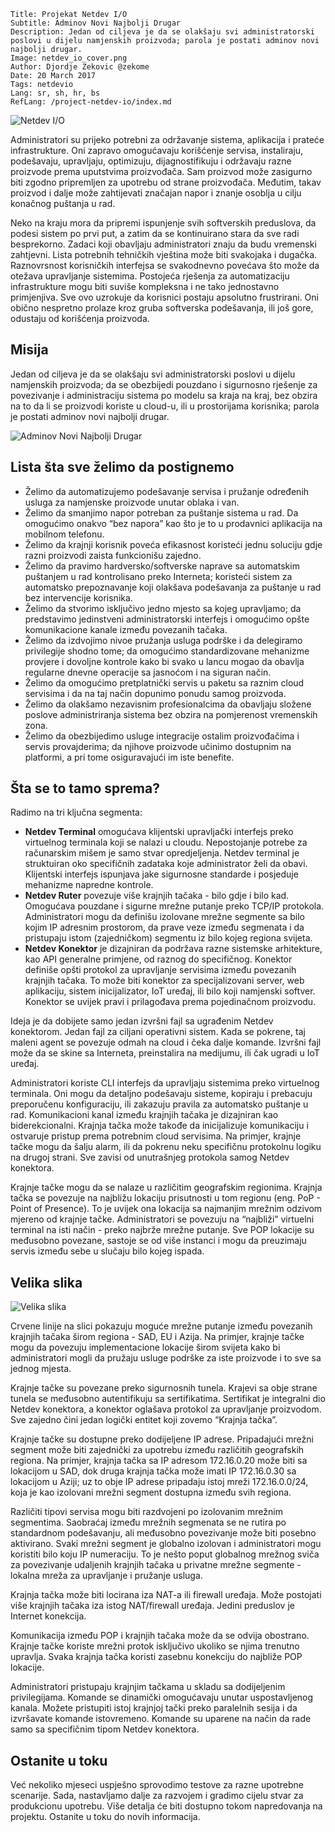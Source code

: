 ```.header
Title: Projekat Netdev I/O
Subtitle: Adminov Novi Najbolji Drugar
Description: Jedan od ciljeva je da se olakšaju svi administratorski poslovi u dijelu namjenskih proizvoda; parola je postati adminov novi najbolji drugar.
Image: netdev_io_cover.png
Author: Djordje Zekovic @zekome
Date: 20 March 2017
Tags: netdevio
Lang: sr, sh, hr, bs
RefLang: /project-netdev-io/index.md
```

![Netdev I/O](netdev_io_cover.png)

Administratori su prijeko potrebni za održavanje sistema, aplikacija i prateće infrastrukture. Oni zapravo omogućavaju korišćenje servisa, instaliraju, podešavaju, upravljaju, optimizuju, dijagnostifikuju i održavaju razne proizvode prema uputstvima proizvođača. Sam proizvod može zasigurno biti zgodno pripremljen za upotrebu od strane proizvođača. Međutim, takav proizvod i dalje može zahtijevati značajan napor i znanje osoblja u cilju konačnog puštanja u rad.

Neko na kraju mora da pripremi ispunjenje svih softverskih preduslova, da podesi sistem po prvi put, a zatim da se kontinuirano stara da sve radi besprekorno. Zadaci koji obavljaju administratori znaju da budu vremenski zahtjevni. Lista potrebnih tehničkih vještina može biti svakojaka i dugačka. Raznovrsnost korisničkih interfejsa se svakodnevno povećava što može da otežava upravljanje sistemima.  Postojeća rješenja za automatizaciju infrastrukture mogu biti suviše  kompleksna i ne tako jednostavno primjenjiva. Sve ovo uzrokuje da korisnici postaju apsolutno frustrirani. Oni obično nespretno prolaze kroz gruba softverska podešavanja, ili još gore, odustaju od korišćenja proizvoda.

## Misija
Jedan od ciljeva je da se olakšaju svi administratorski poslovi u dijelu namjenskih proizvoda; da se obezbijedi pouzdano i sigurnosno rješenje za povezivanje i administraciju sistema po modelu sa kraja na kraj, bez obzira na to da li se proizvodi koriste u cloud-u, ili u prostorijama korisnika; parola je postati adminov novi najbolji drugar.

![Adminov Novi Najbolji Drugar](adminov_novi_najbolji_drugar.png)

## Lista šta sve želimo da postignemo

- Želimo da automatizujemo podešavanje servisa i pružanje određenih usluga za namjenske proizvode unutar oblaka i van.
- Želimo da smanjimo napor potreban za puštanje sistema u rad. Da omogućimo onakvo “bez napora” kao što je to u prodavnici aplikacija na mobilnom telefonu.
- Želimo da krajnji korisnik poveća efikasnost koristeći jednu soluciju gdje razni proizvodi zaista funkcionišu zajedno.
- Želimo da pravimo hardversko/softverske naprave sa automatskim puštanjem u rad kontrolisano preko Interneta; koristeći sistem za automatsko prepoznavanje koji olakšava podešavanja za puštanje u rad bez intervencije korisnika.
- Želimo da stvorimo isključivo jedno mjesto sa kojeg upravljamo; da predstavimo jedinstveni administratorski interfejs i omogućimo opšte komunikacione kanale između povezanih tačaka.
- Želimo da izdvojimo nivoe pružanja usluga podrške i da delegiramo privilegije shodno tome; da omogućimo standardizovane mehanizme provjere i dovoljne kontrole kako bi svako u lancu mogao da obavlja regularne dnevne operacije sa jasnoćom i na siguran način. 
- Želimo da omogućimo pretplatnički servis u paketu sa raznim cloud servisima i da na taj način dopunimo ponudu samog proizvoda.
- Želimo da olakšamo nezavisnim profesionalcima da obavljaju složene poslove administriranja sistema bez obzira na pomjerenost vremenskih zona.
- Želimo da obezbijedimo usluge integracije ostalim proizvođačima i servis provajderima; da njihove proizvode učinimo dostupnim na platformi, a pri tome osiguravajući im iste benefite.


## Šta se to tamo sprema?

Radimo na tri ključna segmenta:

- **Netdev Terminal** omogućava klijentski upravljački interfejs preko virtuelnog terminala koji se nalazi u cloudu. Nepostojanje potrebe za računarskim mišem je samo stvar opredjeljenja. Netdev terminal je struktuiran oko specifičnih zadataka koje administrator želi da obavi. Klijentski interfejs ispunjava jake sigurnosne standarde i posjeduje mehanizme napredne kontrole.
- **Netdev Ruter** povezuje više krajnjih tačaka - bilo gdje i bilo kad. Omogućava pouzdane i sigurne mrežne putanje preko TCP/IP protokola. Administratori mogu da definišu izolovane mrežne segmente sa bilo kojim IP adresnim prostorom, da prave veze između segmenata i da pristupaju istom (zajedničkom) segmentu iz bilo kojeg regiona svijeta.
- **Netdev Konektor** je dizajniran da podržava razne sistemske arhitekture, kao API generalne primjene, od raznog do specifičnog. Konektor definiše opšti protokol za upravljanje servisima između povezanih krajnjih tačaka. To može biti konektor za specijalizovani server, web aplikaciju, sistem inicijalizator, IoT uređaj, ili bilo koji namjenski softver. Konektor se uvijek pravi i prilagođava prema pojedinačnom proizvodu.

Ideja je da dobijete samo jedan izvršni fajl sa ugrađenim Netdev konektorom. Jedan fajl za ciljani operativni sistem. Kada se pokrene, taj maleni agent se povezuje odmah na cloud i čeka dalje komande. Izvršni fajl može da se skine sa Interneta, preinstalira na medijumu, ili čak ugradi u IoT uređaj.

Administratori koriste CLI interfejs da upravljaju sistemima preko virtuelnog terminala. Oni mogu da detaljno podešavaju sisteme, kopiraju i prebacuju preporučenu konfiguraciju, ili zakazuju pravila za automatsko puštanje u rad. Komunikacioni kanal između krajnjih tačaka je dizajniran kao biderekcionalni. Krajnja tačka može takođe da inicijalizuje komunikaciju i ostvaruje pristup prema potrebnim cloud servisima. Na primjer, krajnje tačke mogu da šalju alarm, ili da pokrenu neku specifičnu protokolnu logiku na drugoj strani. Sve zavisi od unutrašnjeg protokola samog Netdev konektora.

Krajnje tačke mogu da se nalaze u različitim geografskim regionima. Krajnja tačka se povezuje na najbližu lokaciju prisutnosti u tom regionu (eng. PoP - Point of Presence). To je uvijek ona lokacija sa najmanjim mrežnim odzivom mjereno od krajnje tačke. Administratori se povezuju na “najbliži” virtuelni terminal na isti način - preko najbrže mrežne putanje. Sve POP lokacije su međusobno povezane, sastoje se od više instanci i mogu da preuzimaju servis između sebe u slučaju bilo kojeg ispada.


## Velika slika
![Velika slika](netdev_io_big_picture.png)

Crvene linije na slici pokazuju moguće mrežne putanje između povezanih krajnjih tačaka širom regiona - SAD, EU i Azija. Na primjer, krajnje tačke mogu da povezuju implementacione lokacije širom svijeta kako bi administratori mogli da pružaju usluge podrške za iste proizvode i to sve sa jednog mjesta.

Krajnje tačke su povezane preko sigurnosnih tunela. Krajevi sa obje strane tunela se međusobno autentifikuju sa sertifikatima. Sertifikat je integralni dio Netdev konektora, a konektor oglašava protokol za upravljanje proizvodom. Sve zajedno čini jedan logički entitet koji zovemo “Krajnja tačka”.

Krajnje tačke su dostupne preko dodijeljene IP adrese. Pripadajući mrežni segment može biti zajednički za  upotrebu  između različitih geografskih regiona. Na primjer, krajnja tačka sa IP adresom 172.16.0.20 može biti sa lokacijom u SAD, dok druga krajnja tačka može imati IP 172.16.0.30 sa lokacijom u Aziji; uz to obje IP adrese pripadaju istoj mreži 172.16.0.0/24, koja je kao izolovani mrežni segment dostupna između svih regiona.

Različiti tipovi servisa mogu biti razdvojeni po izolovanim mrežnim segmentima. Saobraćaj između mrežnih segmenata se ne rutira po standardnom podešavanju, ali međusobno povezivanje može biti posebno aktivirano. Svaki mrežni segment je globalno izolovan i administratori mogu koristiti bilo koju IP numeraciju. To je nešto poput globalnog mrežnog sviča za povezivanje udaljenih krajnjih tačaka u privatne mrežne segmente - lokalna mreža za upravljanje i pružanje usluga. 

Krajnja tačka može biti locirana iza NAT-a ili firewall uređaja. Može postojati više krajnjih tačaka iza istog NAT/firewall uređaja. Jedini preduslov je Internet konekcija.

Komunikacija između POP i krajnjih tačaka može da se odvija obostrano. Krajnje tačke koriste mrežni protok isključivo ukoliko se njima trenutno upravlja. Svaka krajnja tačka koristi zasebnu konekciju do najbliže POP lokacije.

Administratori pristupaju krajnjim tačkama u skladu sa dodijeljenim privilegijama. Komande se dinamički omogućavaju unutar uspostavljenog kanala. Možete pristupiti istoj krajnjoj tački preko paralelnih sesija i da izvršavate komande istovremeno. Komande su uparene na način da rade samo sa specifičnim tipom Netdev konektora.

## Ostanite u toku

Već nekoliko mjeseci uspješno sprovodimo testove za razne upotrebne scenarije. Sada, nastavljamo dalje za razvojem i gradimo cijelu stvar za produkcionu upotrebu. Više detalja će biti dostupno tokom napredovanja na projektu. Ostanite u toku do novih informacija.
